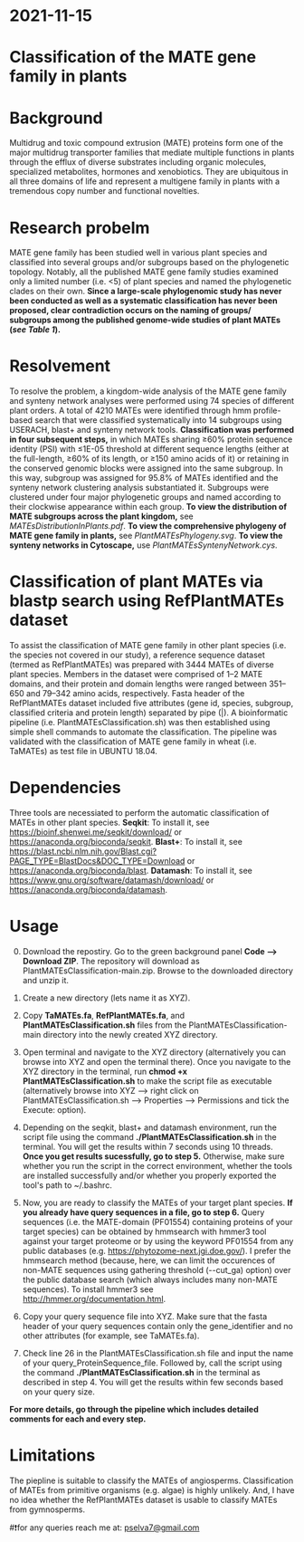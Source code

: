 # 2021-11-15

# Classification of the MATE gene family in plants

# Background
Multidrug and toxic compound extrusion (MATE) proteins form one of the major multidrug transporter families that mediate multiple functions in plants through the efflux of diverse substrates including organic molecules, specialized metabolites, hormones and xenobiotics. They are ubiquitous in all three domains of life and represent a multigene family in plants with a tremendous copy number and functional novelties.

# Research probelm
MATE gene family has been studied well in various plant species and classified into several groups and/or subgroups based on the phylogenetic topology. Notably, all the published MATE gene family studies examined only a limited number (i.e. <5) of plant species and named the phylogenetic clades on their own. **Since a large-scale phylogenomic study has never been conducted as well as a systematic classification has never been proposed, clear contradiction occurs on the naming of groups/ subgroups among the published genome-wide studies of plant MATEs (_see Table 1_).**

# Resolvement
To resolve the problem, a kingdom-wide analysis of the MATE gene family and synteny network analyses were performed using 74 species of different plant orders. A total of 4210 MATEs were identified through hmm profile-based search that were classified systematically into 14 subgroups using USERACH, blast+ and synteny network tools. **Classification was performed in four subsequent steps,** in which MATEs sharing ≥60% protein sequence identity (PSI) with ≤1E-05 threshold at different sequence lengths (either at the full-length, ≥60% of its length, or ≥150 amino acids of it) or retaining in the conserved genomic blocks were assigned into the same subgroup. In this way, subgroup was assigned for 95.8% of MATEs identified and the synteny network clustering analysis substantiated it. Subgroups were clustered under four major phylogenetic groups and named according to their clockwise appearance within each group. **To view the distribution of MATE subgroups across the plant kingdom,** see _MATEsDistributionInPlants.pdf_. **To view the comprehensive phylogeny of MATE gene family in plants,** see _PlantMATEsPhylogeny.svg_. **To view the synteny networks in Cytoscape,** use _PlantMATEsSyntenyNetwork.cys_.

# Classification of plant MATEs via blastp search using RefPlantMATEs dataset
To assist the classification of MATE gene family in other plant species (i.e. the species not covered in our study), a reference sequence dataset (termed as RefPlantMATEs) was prepared with 3444 MATEs of diverse plant species. Members in the dataset were comprised of 1–2 MATE domains, and their protein and domain lengths were ranged between 351–650 and 79–342 amino acids, respectively. Fasta header of the RefPlantMATEs dataset included five attributes (gene id, species, subgroup, classified criteria and protein length) separated by pipe (|). A bioinformatic pipeline (i.e. PlantMATEsClassification.sh) was then established using simple shell commands to automate the classification. The pipeline was validated with the classification of MATE gene family in wheat (i.e. TaMATEs) as test file in UBUNTU 18.04.

# Dependencies
Three tools are necessiated to perform the automatic classification of MATEs in other plant species. **Seqkit**: To install it, see https://bioinf.shenwei.me/seqkit/download/ or https://anaconda.org/bioconda/seqkit. **Blast+**: To install it, see https://blast.ncbi.nlm.nih.gov/Blast.cgi?PAGE_TYPE=BlastDocs&DOC_TYPE=Download or https://anaconda.org/bioconda/blast. **Datamash**: To install it, see https://www.gnu.org/software/datamash/download/ or https://anaconda.org/bioconda/datamash.

# Usage
0. Download the repostiry. Go to the green background panel **Code --> Download ZIP**. The repository will download as PlantMATEsClassification-main.zip. Browse to the downloaded directory and unzip it.

1. Create a new directory (lets name it as XYZ).

2. Copy **TaMATEs.fa**, **RefPlantMATEs.fa**, and **PlantMATEsClassification.sh** files from the PlantMATEsClassification-main directory into the newly created XYZ directory.

3. Open terminal and navigate to the XYZ directory (alternatively you can browse into XYZ and open the terminal there). Once you navigate to the XYZ directory in the terminal, run **chmod +x PlantMATEsClassification.sh** to make the script file as executable (alternatively browse into XYZ --> right click on PlantMATEsClassification.sh --> Properties --> Permissions and tick the Execute: option).

4. Depending on the seqkit, blast+ and datamash environment, run the script file using the command **./PlantMATEsClassification.sh** in the terminal. You will get the results within 7 seconds using 10 threads. **Once you get results sucessfully, go to step 5.** Otherwise, make sure whether you run the script in the correct environment, whether the tools are installed successfully and/or whether you properly exported the tool's path to ~/.bashrc.

5. Now, you are ready to classify the MATEs of your target plant species. **If you already have query sequences in a file, go to step 6.** Query sequences (i.e. the MATE-domain (PF01554) containing proteins of your target species) can be obtained by hmmsearch with hmmer3 tool against your target proteome or by using the keyword PF01554 from any public databases (e.g. https://phytozome-next.jgi.doe.gov/). I prefer the hmmsearch method (because, here, we can limit the occurences of non-MATE sequences using gathering threshold (--cut_ga) option) over the public database search (which always includes many non-MATE sequences). To install hmmer3 see http://hmmer.org/documentation.html.

6. Copy your query sequence file into XYZ. Make sure that the fasta header of your query sequences contain only the gene_identifier and no other attributes (for example, see TaMATEs.fa).

7. Check line 26 in the PlantMATEsClassification.sh file and input the name of your query_ProteinSequence_file. Followed by, call the script using the command **./PlantMATEsClassification.sh** in the terminal as described in step 4. You will get the results within few seconds based on your query size.

**For more details, go through the pipeline which includes detailed comments for each and every step.**

# Limitations
The piepline is suitable to classify the MATEs of angiosperms. Classification of MATEs from primitive organisms (e.g. algae) is highly unlikely.
And, I have no idea whether the RefPlantMATEs dataset is usable to classify MATEs from gymnosperms.

#❗️for any queries reach me at: pselva7@gmail.com
